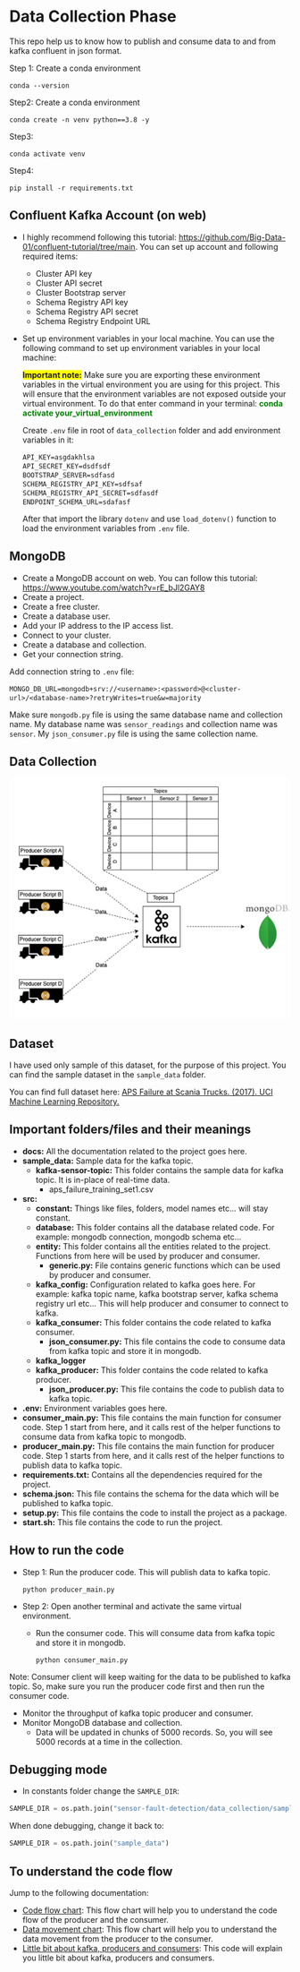 # Data Collection Phase

This repo help us to know how to publish and consume data to and from kafka confluent in json format.

Step 1: Create a conda environment

```
conda --version
```

Step2: Create a conda environment

```
conda create -n venv python==3.8 -y
```

Step3:

```
conda activate venv
```

Step4:

```
pip install -r requirements.txt
```

## Confluent Kafka Account (on web)

- I highly recommend following this tutorial: https://github.com/Big-Data-01/confluent-tutorial/tree/main. You can set up account and following required items:

  - Cluster API key
  - Cluster API secret
  - Cluster Bootstrap server
  - Schema Registry API key
  - Schema Registry API secret
  - Schema Registry Endpoint URL

- Set up environment variables in your local machine. You can use the following command to set up environment variables in your local machine:

  <span style="background-color:yellow;"><b>Important note:</b></span>
  Make sure you are exporting these environment variables in the virtual environment you are using for this project. This will ensure that the environment variables are not exposed outside your virtual environment.
  To do that enter command in your terminal:
  <span style="color:green;"><b>conda activate your_virtual_environment</b></span>

  Create `.env` file in root of `data_collection` folder and add environment variables in it:

  ```
  API_KEY=asgdakhlsa
  API_SECRET_KEY=dsdfsdf
  BOOTSTRAP_SERVER=sdfasd
  SCHEMA_REGISTRY_API_KEY=sdfsaf
  SCHEMA_REGISTRY_API_SECRET=sdfasdf
  ENDPOINT_SCHEMA_URL=sdafasf
  ```

  After that import the library `dotenv` and use `load_dotenv()` function to load the environment variables from `.env` file.

## MongoDB

- Create a MongoDB account on web. You can follow this tutorial: https://www.youtube.com/watch?v=rE_bJl2GAY8
- Create a project.
- Create a free cluster.
- Create a database user.
- Add your IP address to the IP access list.
- Connect to your cluster.
- Create a database and collection.
- Get your connection string.

Add connection string to `.env` file:

```
MONGO_DB_URL=mongodb+srv://<username>:<password>@<cluster-url>/<database-name>?retryWrites=true&w=majority
```

Make sure `mongodb.py` file is using the same database name and collection name. My database name was `sensor_readings` and collection name was `sensor`.
My `json_consumer.py` file is using the same collection name.

## Data Collection

![image](docs/data_collection.png)

## Dataset

I have used only sample of this dataset, for the purpose of this project. You can find the sample dataset in the `sample_data` folder.

You can find full dataset here: [APS Failure at Scania Trucks. (2017). UCI Machine Learning Repository.](https://doi.org/10.24432/C51S51)

## Important folders/files and their meanings

- **docs:** All the documentation related to the project goes here.
- **sample_data:** Sample data for the kafka topic.
  - **kafka-sensor-topic:** This folder contains the sample data for kafka topic. It is in-place of real-time data.
    - aps_failure_training_set1.csv
- **src:**
  - **constant:** Things like files, folders, model names etc... will stay constant.
  - **database:** This folder contains all the database related code. For example: mongodb connection, mongodb schema etc...
  - **entity:** This folder contains all the entities related to the project. Functions from here will be used by producer and consumer.
    - **generic.py:** File contains generic functions which can be used by producer and consumer.
  - **kafka_config:** Configuration related to kafka goes here. For example: kafka topic name, kafka bootstrap server, kafka schema registry url etc... This will help producer and consumer to connect to kafka.
  - **kafka_consumer:** This folder contains the code related to kafka consumer.
    - **json_consumer.py:** This file contains the code to consume data from kafka topic and store it in mongodb.
  - **kafka_logger**
  - **kafka_producer:** This folder contains the code related to kafka producer.
    - **json_producer.py:** This file contains the code to publish data to kafka topic.
- **.env:** Environment variables goes here.
- **consumer_main.py:** This file contains the main function for consumer code. Step 1 start from here, and it calls rest of the helper functions to consume data from kafka topic to mongodb.
- **producer_main.py:** This file contains the main function for producer code. Step 1 starts from here, and it calls rest of the helper functions to publish data to kafka topic.
- **requirements.txt:** Contains all the dependencies required for the project.
- **schema.json:** This file contains the schema for the data which will be published to kafka topic.
- **setup.py:** This file contains the code to install the project as a package.
- **start.sh:** This file contains the code to run the project.

## How to run the code

- Step 1: Run the producer code. This will publish data to kafka topic.

  ```
  python producer_main.py
  ```

- Step 2: Open another terminal and activate the same virtual environment.
  - Run the consumer code. This will consume data from kafka topic and store it in mongodb.
    ```
    python consumer_main.py
    ```

Note: Consumer client will keep waiting for the data to be published to kafka topic. So, make sure you run the producer code first and then run the consumer code.

- Monitor the throughput of kafka topic producer and consumer.
- Monitor MongoDB database and collection.
  - Data will be updated in chunks of 5000 records. So, you will see 5000 records at a time in the collection.

## Debugging mode

- In constants folder change the `SAMPLE_DIR`:

```python
SAMPLE_DIR = os.path.join("sensor-fault-detection/data_collection/sample_data")
```

When done debugging, change it back to:

```python
SAMPLE_DIR = os.path.join("sample_data")
```

## To understand the code flow

Jump to the following documentation:

- [Code flow chart](docs/code_flow.md): This flow chart will help you to understand the code flow of the producer and the consumer.
- [Data movement chart](docs/data_movement.md): This flow chart will help you to understand the data movement from the producer to the consumer.
- [Little bit about kafka, producers and consumers](docs/learningLeasons.md): This code will explain you little bit about kafka, producers and consumers.
